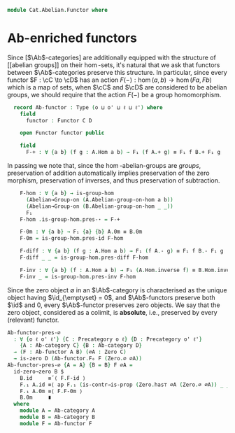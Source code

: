 <!--
```agda
open import Algebra.Group.Ab
open import Algebra.Group

open import Cat.Functor.FullSubcategory
open import Cat.Abelian.Base
open import Cat.Diagram.Zero
open import Cat.Prelude
```
-->

```agda
module Cat.Abelian.Functor where
```

# Ab-enriched functors

Since \[$\Ab$-categories] are additionally equipped with the structure of
\[\[abelian groups]] on their $\hom$-sets, it's natural that we ask that
functors between $\Ab$-categories preserve this structure. In
particular, since every functor $F : \cC \to \cD$ has an action $F(-) :
\hom(a,b) \to \hom(Fa,Fb)$ which is a map of sets, when $\cC$ and $\cD$
are considered to be abelian groups, we should require that the action
$F(-)$ be a group homomorphism.

[$\Ab$-categories]: Cat.Abelian.Base.html#ab-enriched-categories

<!--
```agda
module
  _ {o ℓ o' ℓ'} {C : Precategory o ℓ} {D : Precategory o' ℓ'}
    (A : Ab-category C) (B : Ab-category D)
  where
  private
    module A = Ab-category A
    module B = Ab-category B
```
-->

```agda
  record Ab-functor : Type (o ⊔ o' ⊔ ℓ ⊔ ℓ') where
    field
      functor : Functor C D

    open Functor functor public

    field
      F-+ : ∀ {a b} (f g : A.Hom a b) → F₁ (f A.+ g) ≡ F₁ f B.+ F₁ g
```

In passing we note that, since the $\hom$-abelian-groups are _groups_,
preservation of addition automatically implies preservation of the zero
morphism, preservation of inverses, and thus preservation of
subtraction.

```agda
    F-hom : ∀ {a b} → is-group-hom
      (Abelian→Group-on (A.Abelian-group-on-hom a b))
      (Abelian→Group-on (B.Abelian-group-on-hom _ _))
      F₁
    F-hom .is-group-hom.pres-⋆ = F-+

    F-0m : ∀ {a b} → F₁ {a} {b} A.0m ≡ B.0m
    F-0m = is-group-hom.pres-id F-hom

    F-diff : ∀ {a b} (f g : A.Hom a b) → F₁ (f A.- g) ≡ F₁ f B.- F₁ g
    F-diff _ _ = is-group-hom.pres-diff F-hom

    F-inv : ∀ {a b} (f : A.Hom a b) → F₁ (A.Hom.inverse f) ≡ B.Hom.inverse (F₁ f)
    F-inv _ = is-group-hom.pres-inv F-hom
```

Since the zero object $\emptyset$ in an $\Ab$-category is characterised
as the unique object having $\id_{\emptyset} = 0$, and $\Ab$-functors
preserve both $\id$ and $0$, every $\Ab$-functor preserves zero objects.
We say that the zero object, considered as a colimit, is
**absolute**, i.e., preserved by every (relevant) functor.

```agda
Ab-functor-pres-∅
  : ∀ {o ℓ o' ℓ'} {C : Precategory o ℓ} {D : Precategory o' ℓ'}
    {A : Ab-category C} {B : Ab-category D}
  → (F : Ab-functor A B) (∅A : Zero C)
  → is-zero D (Ab-functor.F₀ F (Zero.∅ ∅A))
Ab-functor-pres-∅ {A = A} {B = B} F ∅A =
  id-zero→zero B $
    B.id     ≡˘⟨ F.F-id ⟩
    F.₁ A.id ≡⟨ ap F.₁ (is-contr→is-prop (Zero.has⊤ ∅A (Zero.∅ ∅A)) _ _) ⟩
    F.₁ A.0m ≡⟨ F.F-0m ⟩
    B.0m     ∎
  where
    module A = Ab-category A
    module B = Ab-category B
    module F = Ab-functor F
```
